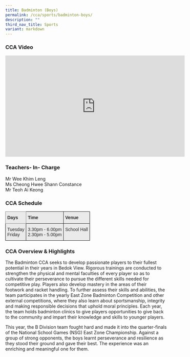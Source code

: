 ```yaml
---
title: Badminton (Boys)
permalink: /cca/sports/badminton-boys/
description: ""
third_nav_title: Sports
variant: markdown
---
```

### CCA Video

<div class="bp-youtube">

<iframe width="560" height="315" src="https://www.youtube.com/embed/pW6RHysHHIo" title="YouTube video player" frameborder="0" allow="accelerometer; autoplay; clipboard-write; encrypted-media; gyroscope; picture-in-picture" allowfullscreen=""></iframe>

</div>

### Teachers- In- Charge

Mr Wee Khim Leng <br>
Ms Cheong Hwee Shann Constance<br>
Mr Teoh Ai Keong


### CCA Schedule

<style type="text/css">
.tg  {border-collapse:collapse;border-spacing:0;}
.tg td{border-color:black;border-style:solid;border-width:1px;font-family:Arial, sans-serif;font-size:14px;
  overflow:hidden;padding:10px 5px;word-break:normal;}
.tg th{border-color:black;border-style:solid;border-width:1px;font-family:Arial, sans-serif;font-size:14px;
  font-weight:normal;overflow:hidden;padding:10px 5px;word-break:normal;}
.tg .tg-y7qa{background-color:#EAEAEA;color:#222;text-align:left;vertical-align:top}
.tg .tg-z5wu{background-color:#EAEAEA;border-color:inherit;color:#222;font-weight:bold;text-align:left;vertical-align:top}
.tg .tg-rj1p{background-color:#EAEAEA;color:#222;font-weight:bold;text-align:left;vertical-align:top}
</style>
<table class="tg">
<thead>
  <tr>
    <th class="tg-z5wu">Days</th>
    <th class="tg-rj1p">Time</th>
    <th class="tg-rj1p">Venue</th>
  </tr>
</thead>
<tbody>
  <tr>
    <td class="tg-y7qa">Tuesday<br>Friday</td>
    <td class="tg-y7qa">3.30pm - 6.00pm<br>2.30pm - 5.00pm</td>
    <td class="tg-y7qa">School Hall</td>
  </tr>
</tbody>
</table>


### CCA Overview &amp; Highlights

The Badminton CCA seeks to develop passionate players to their fullest potential in their years in Bedok View. Rigorous trainings are conducted to strengthen the physical and mental faculties of every player so as to cultivate their perseverance to pursue the different skills needed for competitive play. Players also develop mastery in the areas of their footwork and racket handling. To further assess their skills and abilities, the team participates in the yearly East Zone Badminton Competition and other external competitions, where they also learn about sportsmanship, integrity and making responsible decisions that uphold moral principles. Each year, the team holds badminton clinics to give players opportunities to give back to the community and impart their knowledge and skills to younger players.

This year, the B Division team fought hard and made it into the quarter-finals of the National School Games (NSG) East Zone Championship. Against a group of strong opponents, the boys learnt perseverance and resilience as they stood their ground and gave their best. The experience was an enriching and meaningful one for them.